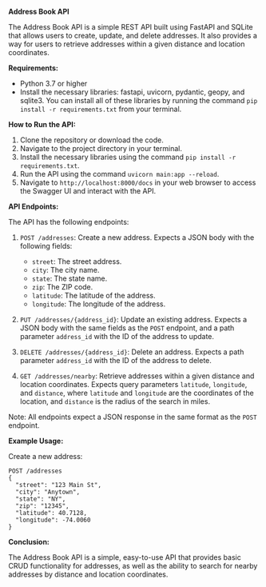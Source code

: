 **Address Book API**

The Address Book API is a simple REST API built using FastAPI and SQLite that allows users to create, update, and delete addresses. It also provides a way for users to retrieve addresses within a given distance and location coordinates.

**Requirements:**

- Python 3.7 or higher
- Install the necessary libraries: fastapi, uvicorn, pydantic, geopy, and sqlite3. You can install all of these libraries by running the command `pip install -r requirements.txt` from your terminal.

**How to Run the API:**

1. Clone the repository or download the code.
2. Navigate to the project directory in your terminal.
3. Install the necessary libraries using the command `pip install -r requirements.txt`.
4. Run the API using the command `uvicorn main:app --reload`. 
5. Navigate to `http://localhost:8000/docs` in your web browser to access the Swagger UI and interact with the API. 

**API Endpoints:**

The API has the following endpoints:

1. `POST /addresses`: Create a new address. Expects a JSON body with the following fields:
   - `street`: The street address.
   - `city`: The city name.
   - `state`: The state name.
   - `zip`: The ZIP code.
   - `latitude`: The latitude of the address.
   - `longitude`: The longitude of the address.

2. `PUT /addresses/{address_id}`: Update an existing address. Expects a JSON body with the same fields as the `POST` endpoint, and a path parameter `address_id` with the ID of the address to update.

3. `DELETE /addresses/{address_id}`: Delete an address. Expects a path parameter `address_id` with the ID of the address to delete.

4. `GET /addresses/nearby`: Retrieve addresses within a given distance and location coordinates. Expects query parameters `latitude`, `longitude`, and `distance`, where `latitude` and `longitude` are the coordinates of the location, and `distance` is the radius of the search in miles.

Note: All endpoints expect a JSON response in the same format as the `POST` endpoint.

**Example Usage:**

Create a new address:
```
POST /addresses
{
  "street": "123 Main St",
  "city": "Anytown",
  "state": "NY",
  "zip": "12345",
  "latitude": 40.7128,
  "longitude": -74.0060
}
```



**Conclusion:**

The Address Book API is a simple, easy-to-use API that provides basic CRUD functionality for addresses, as well as the ability to search for nearby addresses by distance and location coordinates.
